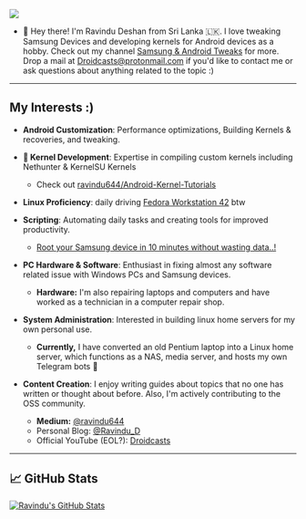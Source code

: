 ![](https://komarev.com/ghpvc/?username=ravindu644&style=for-the-badge)  

- 👋 Hey there! I'm Ravindu Deshan from Sri Lanka 🇱🇰. I love tweaking Samsung Devices and developing kernels for Android devices as a hobby. Check out my channel [Samsung & Android Tweaks](https://t.me/SamsungTweaks) for more. Drop a mail at Droidcasts@protonmail.com if you'd like to contact me or ask questions about anything related to the topic :)

---

## My Interests :)
- **Android Customization**: Performance optimizations, Building Kernels & recoveries, and tweaking.
- **🐧 Kernel Development**: Expertise in compiling custom kernels including Nethunter & KernelSU Kernels
  - Check out [ravindu644/Android-Kernel-Tutorials](https://github.com/ravindu644/Android-Kernel-Tutorials)
- **Linux Proficiency**: daily driving [Fedora Workstation 42](https://fedoraproject.org/workstation/download) btw
- **Scripting**: Automating daily tasks and creating tools for improved productivity.  
  - [Root your Samsung device in 10 minutes without wasting data..!](https://github.com/ravindu644/samloader-actions)
- **PC Hardware & Software**: Enthusiast in fixing almost any software related issue with Windows PCs and Samsung devices.
  - **Hardware:** I'm also repairing laptops and computers and have worked as a technician in a computer repair shop.
- **System Administration**: Interested in building linux home servers for my own personal use.

  - **Currently,** I have converted an old Pentium laptop into a Linux home server, which functions as a NAS, media server, and hosts my own Telegram bots 🐧

- **Content Creation**: I enjoy writing guides about topics that no one has written or thought about before. Also, I'm actively contributing to the OSS community.
  - **Medium:** [@ravindu644](https://ravindu644.medium.com/)
  - Personal Blog: [@Ravindu_D](https://t.me/Ravindu_D)  
  - Official YouTube (EOL?): [Droidcasts](https://www.youtube.com/channel/UCV618w09SRRNqQ515_JZVEg)  
---

## 📈 GitHub Stats  

<!-- GitHub Stats Cards -->  
<a href="https://github.com/ravindu644">  
  <img align="center" src="https://github-readme-stats.vercel.app/api?username=ravindu644&show_icons=true&line_height=27&count_private=true&title_color=ffffff&text_color=c9cacc&icon_color=2bbc8a&bg_color=1d1f21" alt="Ravindu's GitHub Stats" />  
</a>  

</br>  
</br>
